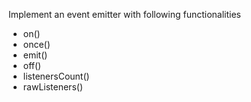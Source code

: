 Implement an event emitter with following functionalities

- on()
- once()
- emit()
- off()
- listenersCount()
- rawListeners()
